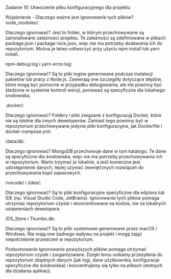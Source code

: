 Zadanie 10: Utworzenie pliku konfiguracyjnego dla projektu



 Wyjaśnienie - Dlaczego ważne jest ignorowanie tych plików?
node_modules/:

Dlaczego ignorować? Jest to folder, w którym przechowywane są zainstalowane zależności projektu. Te zależności są zdefiniowane w plikach package.json i package-lock.json, więc nie ma potrzeby dodawania ich do repozytorium. Można je łatwo odtworzyć przy użyciu npm install lub yarn install.

npm-debug.log i yarn-error.log:

Dlaczego ignorować? Są to pliki logów generowane podczas instalacji pakietów lub pracy z Node.js. Zawierają one szczegóły dotyczące błędów, które mogą być pomocne w przypadku debugowania, ale nie powinny być śledzone w systemie kontroli wersji, ponieważ są specyficzne dla lokalnego środowiska.

.docker/:

Dlaczego ignorować? Foldery i pliki związane z konfiguracją Docker, które nie są istotne dla innych deweloperów. Zamiast tego powinny być w repozytorium przechowywane jedynie pliki konfiguracyjne, jak Dockerfile i docker-compose.yml.

/data/db:

Dlaczego ignorować? MongoDB przechowuje dane w tym katalogu. Te dane są specyficzne dla środowiska, więc nie ma potrzeby przechowywania ich w repozytorium. Warto trzymać je lokalnie, a jeśli konieczne jest udostępnienie danych, lepiej używać zewnętrznych rozwiązań do przechowywania kopii zapasowych.

/vscode/ i /idea/:

Dlaczego ignorować? Są to pliki konfiguracyjne specyficzne dla edytora lub IDE (np. Visual Studio Code, JetBrains). Ignorowanie tych plików pomaga utrzymać repozytorium czyste i skoncentrowane na kodzie, nie na lokalnych ustawieniach dewelopera.

/DS_Store i Thumbs.db:

Dlaczego ignorować? Są to pliki systemowe generowane przez macOS i Windows. Nie mają one żadnego wpływu na projekt i mogą zająć niepotrzebnie przestrzeń w repozytorium.


 Podsumowanie
Ignorowanie powyższych plików pomaga utrzymać repozytorium czyste i zorganizowane. Dzięki temu unikamy przesyłania do repozytorium zbędnych danych (jak logi, dane użytkownika, konfiguracje specyficzne dla środowiska) i koncentrujemy się tylko na plikach istotnych dla działania aplikacji.


